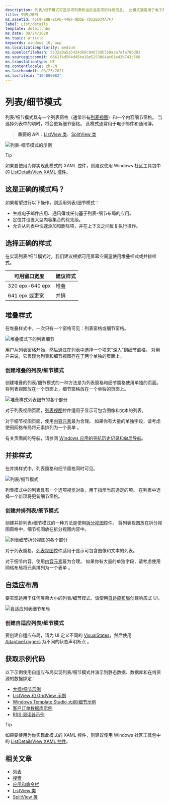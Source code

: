 ```yaml
---
description: 列表/细节模式可显示项列表和当前选定项的详细信息。 此模式通常用于电子邮件和联系人列表/通讯簿。
title: 列表/细节
ms.assetid: 45C9FE8B-ECA6-44BF-8DDE-7D12ED34A7F7
label: List/details
template: detail.hbs
ms.date: 09/24/2020
ms.topic: article
keywords: windows 10, uwp
ms.localizationpriority: medium
ms.openlocfilehash: 5532a0a5a5424d69c94d33db559aaa7afe786d83
ms.sourcegitcommit: 6661f4d564d45ba10e5253864ac01e43b743c560
ms.translationtype: HT
ms.contentlocale: zh-CN
ms.lasthandoff: 03/23/2021
ms.locfileid: "104806082"
---
```

# <a name="listdetails-pattern"></a>列表/细节模式

列表/细节模式具有一个列表窗格（通常带有[列表视图](lists.md)）和一个内容细节窗格。 当选择列表中的项时，将会更新细节窗格。 此模式通常用于电子邮件和通讯簿。

> **重要的 API**：[ListView 类](/uwp/api/Windows.UI.Xaml.Controls.ListView)、[SplitView 类](/uwp/api/windows.ui.xaml.controls.splitview)

![列表-细节模式的示例](images/list-detail-pattern.png)

> [!TIP]
> 如果要使用为你实现此模式的 XAML 控件，则建议使用 Windows 社区工具包中的 [ListDetailsView XAML 控件](/windows/communitytoolkit/controls/masterdetailsview)。

## <a name="is-this-the-right-pattern"></a>这是正确的模式吗？

如果希望进行以下操作，则适用列表/细节模式：

- 生成电子邮件应用、通讯簿或任何基于列表-细节布局的应用。
- 定位并设置大型内容集合的优先级。
- 允许从列表中快速添加和删除项，并在上下文之间反复执行操作。

## <a name="choose-the-right-style"></a>选择正确的样式

在实现列表/细节模式时，我们建议根据可用屏幕空间量使用堆叠样式或并排样式。

| 可用窗口宽度 | 建议样式 |
|------------------------|-------------------|
| 320 epx-640 epx        | 堆叠           |
| 641 epx 或更宽       | 并排      |

## <a name="stacked-style"></a>堆叠样式

在堆叠样式中，一次只有一个窗格可见：列表窗格或细节窗格。

![堆叠模式下的列表细节](images/patterns-md-stacked.png)

用户从列表窗格开始，然后通过在列表中选择一个项来“深入”到细节窗格。 对用户来说，它表现为列表和细节视图存在于两个单独的页面上。

### <a name="create-a-stacked-listdetails-pattern"></a>创建堆叠的列表/细节模式

创建堆叠的列表/细节模式的一种方法是为列表窗格和细节窗格使用单独的页面。 将列表视图放在一个页面上，细节窗格放在一个单独的页面上。

![堆叠样式列表细节的各个部分](images/patterns-ld-stacked-parts.png)

对于列表视图页面，[列表视图](lists.md)控件适用于显示可包含图像和文本的列表。

对于细节视图页面，使用[内容元素](../layout/layout-panels.md)最为合理。 如果你有大量的单独字段，请考虑使用网格布局将元素排列为一个表单  。

有关页面间的导航，请参阅 [Windows 应用的导航历史记录和向后导航](../basics/navigation-history-and-backwards-navigation.md)。

## <a name="side-by-side-style"></a>并排样式

在并排样式中，列表窗格和细节窗格同时可见。

![列表/细节模式](images/patterns-listdetail-400x227.png)

列表模式中的列表具有一个选项视觉对象，用于指示当前选定的项。 在列表中选择一个新项将更新细节窗格。

### <a name="create-a-side-by-side-listdetails-pattern"></a>创建并排列表/细节模式

创建并排列表/细节模式的一种方法是使用[拆分视图](split-view.md)控件。 将列表视图放在拆分视图窗格中，细节视图放在拆分视图内容中。

![列表细节拆分视图的各个部分](images/patterns-ld-splitview-parts.png)

对于列表窗格，[列表视图](lists.md)控件适用于显示可包含图像和文本的列表。

对于细节内容，使用[内容元素](../layout/layout-panels.md)最为合理。 如果你有大量的单独字段，请考虑使用网格布局将元素排列为一个表单  。

## <a name="adaptive-layout"></a>自适应布局

要实现适用于任何屏幕大小的列表/细节模式，请使用[自适应布局](../layout/layouts-with-xaml.md)创建响应式 UI。

![自适应列表细节布局](images/patterns_listdetail.png)

### <a name="create-an-adaptive-listdetails-pattern"></a>创建自适应列表/细节模式
要创建自适应布局，请为 UI 定义不同的 [VisualStates](/uwp/api/windows.ui.xaml.visualstate)，然后使用 [AdaptiveTriggers](/uwp/api/Windows.UI.Xaml.AdaptiveTrigger) 为不同的状态声明断点   。

## <a name="get-the-sample-code"></a>获取示例代码

以下示例使用自适应布局实现列表/细节模式并演示到静态数据、数据库和在线资源的数据绑定： 
- [大纲/细节示例](https://github.com/Microsoft/Windows-universal-samples/tree/master/Samples/XamlMasterDetail) 
- [ListView 和 GridView 示例](https://github.com/Microsoft/Windows-universal-samples/tree/master/Samples/XamlListView)
- [Windows Template Studio 大纲/细节示例](https://github.com/Microsoft/WindowsTemplateStudio/tree/master/templates/Uwp/Pages/MasterDetail)
- [客户订单数据库示例](https://github.com/Microsoft/Windows-appsample-customers-orders-database)
- [RSS 阅读器示例](https://github.com/Microsoft/Windows-appsample-rssreader)

> [!TIP]
> 如果要使用为你实现此模式的 XAML 控件，则建议使用 Windows 社区工具包中的 [ListDetailsView XAML 控件](/windows/communitytoolkit/controls/masterdetailsview)。

## <a name="related-articles"></a>相关文章

- [列表](lists.md)
- [搜索](search.md)
- [应用和命令栏](app-bars.md)
- [ListView 类](/uwp/api/Windows.UI.Xaml.Controls.ListView)
- [SplitView 类](/uwp/api/windows.ui.xaml.controls.splitview)
